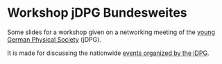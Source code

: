 # Workshop jDPG Bundesweites

Some slides for a workshop given on a networking meeting of the [young German Physical Society](https://www.dpg-physik.de/vereinigungen/fachuebergreifend/ak/akjdpg) (jDPG).

It is made for discussing the nationwide [events organized by the jDPG](https://www.dpg-physik.de/vereinigungen/fachuebergreifend/ak/akjdpg/veranstaltungen/veranstaltungen).
